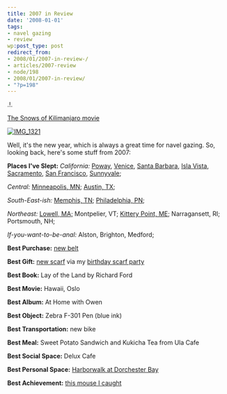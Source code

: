 ```yaml
---
title: 2007 in Review
date: '2008-01-01'
tags:
- navel gazing
- review
wp:post_type: post
redirect_from:
- 2008/01/2007-in-review-/
- articles/2007-review
- node/198
- 2008/01/2007-in-review/
- "?p=198"
---
```


.!.

[The Snows of Kilimanjaro movie](http://time-travel.com/?the_snows_of_kilimanjaro)

  [ ![IMG_1321](http://farm3.static.flickr.com/2276/2145931201_03678691e5.jpg) ](http://www.flickr.com/photos/bensheldon/2145931201/ "IMG_1321 by bensheldon, on Flickr")

Well, it's the new year, which is always a great time for navel gazing. So, looking back, here's some stuff from 2007:

**Places I've Slept:**
_California:_ [Poway](http://www.flickr.com/photos/bensheldon/2070496510/), [Venice](http://www.flickr.com/photos/bensheldon/426070106/), [Santa Barbara](http://www.flickr.com/photos/bensheldon/429766613/), [Isla Vista](http://www.flickr.com/photos/bensheldon/429775877/), [Sacramento](http://www.flickr.com/photos/bensheldon/437419637/), [San Francisco](http://www.flickr.com/photos/bensheldon/2070448728/), [Sunnyvale](http://www.flickr.com/photos/bensheldon/437415187/);

_Central:_ [Minneapolis, MN](http://www.flickr.com/photos/bensheldon/901620062/in/set-72157601010905852/); [Austin, TX](http://www.flickr.com/photos/bensheldon/2070618466/);

_South-East-ish:_ [Memphis, TN](http://www.flickr.com/photos/bensheldon/366290022/); [Philadelphia, PN](http://www.flickr.com/photos/bensheldon/2069997127);

_Northeast:_ [Lowell, MA;](http://www.flickr.com/photos/bensheldon/686544649/) Montpelier, VT; [Kittery Point, ME](http://www.flickr.com/photos/bensheldon/2079204822/); Narragansett, RI; Portsmouth, NH;

_If-you-want-to-be-anal:_ Alston, Brighton, Medford;

**Best Purchase:** [new belt](http://www.flickr.com/photos/bensheldon/2155090907/)

**Best Gift:** [new scarf](http://www.flickr.com/photos/bensheldon/2090666181/) via my [birthday scarf party](http://www.flickr.com/photos/bensheldon/2090649025/)

**Best Book:** Lay of the Land by Richard Ford

**Best Movie:** Hawaii, Oslo

**Best Album:** At Home with Owen

**Best Object:** Zebra F-301 Pen (blue ink)

**Best Transportation:** new bike

**Best Meal:** Sweet Potato Sandwich and Kukicha Tea from Ula Cafe

**Best Social Space:** Delux Cafe

**Best Personal Space:** [Harborwalk at Dorchester Bay](http://www.flickr.com/photos/bensheldon/1544721958/)

**Best Achievement:** [this mouse I caught](http://www.flickr.com/photos/bensheldon/2090647071/)
